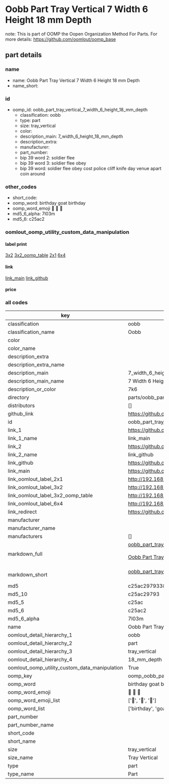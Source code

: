 # Oobb Part Tray Vertical 7 Width 6 Height 18 mm Depth  

note: This is part of OOMP the Oopen Organization Method For Parts. For more details: https://github.com/oomlout/oomp_base

##  part details
  







### name
* name: Oobb Part Tray Vertical 7 Width 6 Height 18 mm Depth
* name_short: 
### id
* oomp_id: oobb_part_tray_vertical_7_width_6_height_18_mm_depth
  * classification: oobb
  * type: part
  * size: tray_vertical
  * color: 
  * description_main: 7_width_6_height_18_mm_depth
  * description_extra: 
  * manufacturer: 
  * part_number: 
  * bip 39 word 2: soldier flee
  * bip 39 word 3: soldier flee obey
  * bip 39 word: soldier flee obey cost police cliff knife day venue apart coin around

### other_codes
* short_code: 
* oomp_word: birthday goat birthday
* oomp_word_emoji :birthday: :goat: :birthday:
* md5_6_alpha: 7l03m
* md5_6: c25ac2






### oomlout_oomp_utility_custom_data_manipulation
#### label print
[3x2](http://192.168.1.245:1112/?label=oomp%207l03m)
[3x2_oomp_table](http://192.168.1.108:1112/?label=oomp%207l03m)
[2x1](http://192.168.1.242:1112/?label=oomp%207l03m)
[6x4](http://192.168.1.55:1112/?label=oomp%207l03m)    

#### link

[link_main](https://github.com/oomlout/oomlout_oomp_version_1_messy/tree/main/parts/oobb_part_tray_vertical_7_width_6_height_18_mm_depth) [link_github](https://github.com/oomlout/oomlout_oomp_version_1_messy/tree/main/parts/oobb_part_tray_vertical_7_width_6_height_18_mm_depth)                             

#### price







### all codes 
| key | value |  
| --- | --- |  
| classification | oobb |  
| classification_name | Oobb |  
| color |  |  
| color_name |  |  
| description_extra |  |  
| description_extra_name |  |  
| description_main | 7_width_6_height_18_mm_depth |  
| description_main_name | 7 Width 6 Height 18 mm Depth |  
| description_or_color | 7k6 |  
| directory | parts/oobb_part_tray_vertical_7_width_6_height_18_mm_depth |  
| distributors | [] |  
| github_link | https://github.com/oomlout/oomlout_oomp_part_src/tree/main/parts/oobb_part_tray_vertical_7_width_6_height_18_mm_depth |  
| id | oobb_part_tray_vertical_7_width_6_height_18_mm_depth |  
| link_1 | https://github.com/oomlout/oomlout_oomp_version_1_messy/tree/main/parts/oobb_part_tray_vertical_7_width_6_height_18_mm_depth |  
| link_1_name | link_main |  
| link_2 | https://github.com/oomlout/oomlout_oomp_version_1_messy/tree/main/parts/oobb_part_tray_vertical_7_width_6_height_18_mm_depth |  
| link_2_name | link_github |  
| link_github | https://github.com/oomlout/oomlout_oomp_version_1_messy/tree/main/parts/oobb_part_tray_vertical_7_width_6_height_18_mm_depth |  
| link_main | https://github.com/oomlout/oomlout_oomp_version_1_messy/tree/main/parts/oobb_part_tray_vertical_7_width_6_height_18_mm_depth |  
| link_oomlout_label_2x1 | http://192.168.1.242:1112/?label=oomp%207l03m |  
| link_oomlout_label_3x2 | http://192.168.1.245:1112/?label=oomp%207l03m |  
| link_oomlout_label_3x2_oomp_table | http://192.168.1.108:1112/?label=oomp%207l03m |  
| link_oomlout_label_6x4 | http://192.168.1.55:1112/?label=oomp%207l03m |  
| link_redirect | https://github.com/oomlout/oomlout_oomp_version_1_messy/tree/main/parts/oobb_part_tray_vertical_7_width_6_height_18_mm_depth |  
| manufacturer |  |  
| manufacturer_name |  |  
| manufacturers | [] |  
| markdown_full | [oobb_part_tray_vertical_7_width_6_height_18_mm_depth](none)<br>[](none)<br>[Oobb Part Tray Vertical 7 Width 6 Height 18 Mm Depth](none)<br><br> |  
| markdown_short | [oobb_part_tray_vertical_7_width_6_height_18_mm_depth](none)<br><br> |  
| md5 | c25ac29793380f74abd3d30b2fd63674 |  
| md5_10 | c25ac29793 |  
| md5_5 | c25ac |  
| md5_6 | c25ac2 |  
| md5_6_alpha | 7l03m |  
| name | Oobb Part Tray Vertical 7 Width 6 Height 18 mm Depth |  
| oomlout_detail_hierarchy_1 | oobb |  
| oomlout_detail_hierarchy_2 | part |  
| oomlout_detail_hierarchy_3 | tray_vertical |  
| oomlout_detail_hierarchy_4 | 18_mm_depth |  
| oomlout_oomp_utility_custom_data_manipulation | True |  
| oomp_key | oomp_oobb_part_tray_vertical_7_width_6_height_18_mm_depth |  
| oomp_word | birthday goat birthday |  
| oomp_word_emoji | :birthday: :goat: :birthday: |  
| oomp_word_emoji_list | [':birthday:', ':goat:', ':birthday:'] |  
| oomp_word_list | ['birthday', 'goat', 'birthday'] |  
| part_number |  |  
| part_number_name |  |  
| short_code |  |  
| short_name |  |  
| size | tray_vertical |  
| size_name | Tray Vertical |  
| type | part |  
| type_name | Part |  
